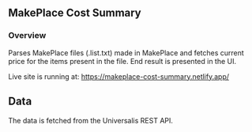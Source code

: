 ## MakePlace Cost Summary

### Overview

Parses MakePlace files (.list.txt) made in MakePlace and fetches current price for the items present in the file. End result is presented in the UI.

Live site is running at: https://makeplace-cost-summary.netlify.app/

## Data

The data is fetched from the Universalis REST API.